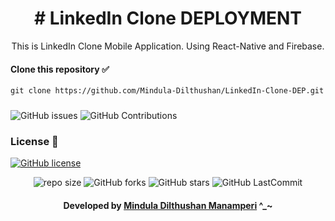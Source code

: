 <div align="center">

# # LinkedIn Clone DEPLOYMENT
This is LinkedIn Clone Mobile Application. Using React-Native and Firebase.
</div>

#### Clone this repository ✅
```md
git clone https://github.com/Mindula-Dilthushan/LinkedIn-Clone-DEP.git
```
###

![GitHub issues](https://img.shields.io/github/issues/Mindula-Dilthushan/LinkedIn-Clone-DEP?&labelColor=black&color=eb3b5a&label=Issues&logo=issues&logoColor=black&style=for-the-badge)
![GitHub Contributions](https://img.shields.io/github/contributors/Mindula-Dilthushan/LinkedIn-Clone-DEP?&labelColor=black&color=8854d0&style=for-the-badge)

### License 📝
[![GitHub license](https://img.shields.io/github/license/Mindula-Dilthushan/LinkedIn-Clone-DEP?&labelColor=black&color=3867d6&style=for-the-badge)](https://github.com/Mindula-Dilthushan/LinkedIn-Clone-DEP/blob/master/LICENSE)


<div align="center">

![repo size](https://img.shields.io/github/repo-size/Mindula-Dilthushan/LinkedIn-Clone-DEP?label=Repo%20Size&style=for-the-badge&labelColor=black&color=20bf6b)
![GitHub forks](https://img.shields.io/github/forks/Mindula-Dilthushan/LinkedIn-Clone-DEP?&labelColor=black&color=0fb9b1&style=for-the-badge)
![GitHub stars](https://img.shields.io/github/stars/Mindula-Dilthushan/LinkedIn-Clone-DEP?&labelColor=black&color=f7b731&style=for-the-badge)
![GitHub LastCommit](https://img.shields.io/github/last-commit/Mindula-Dilthushan/LinkedIn-Clone-DEP?logo=github&labelColor=black&color=d1d8e0&style=for-the-badge)

</div>

<div align="center"> 

#### Developed by [Mindula Dilthushan Manamperi](http://minduladilthushan.netlify.app/) ^_~
</div>
